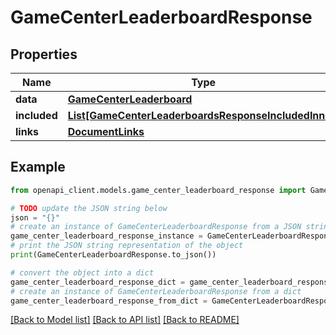 # GameCenterLeaderboardResponse


## Properties

Name | Type | Description | Notes
------------ | ------------- | ------------- | -------------
**data** | [**GameCenterLeaderboard**](GameCenterLeaderboard.md) |  | 
**included** | [**List[GameCenterLeaderboardsResponseIncludedInner]**](GameCenterLeaderboardsResponseIncludedInner.md) |  | [optional] 
**links** | [**DocumentLinks**](DocumentLinks.md) |  | 

## Example

```python
from openapi_client.models.game_center_leaderboard_response import GameCenterLeaderboardResponse

# TODO update the JSON string below
json = "{}"
# create an instance of GameCenterLeaderboardResponse from a JSON string
game_center_leaderboard_response_instance = GameCenterLeaderboardResponse.from_json(json)
# print the JSON string representation of the object
print(GameCenterLeaderboardResponse.to_json())

# convert the object into a dict
game_center_leaderboard_response_dict = game_center_leaderboard_response_instance.to_dict()
# create an instance of GameCenterLeaderboardResponse from a dict
game_center_leaderboard_response_from_dict = GameCenterLeaderboardResponse.from_dict(game_center_leaderboard_response_dict)
```
[[Back to Model list]](../README.md#documentation-for-models) [[Back to API list]](../README.md#documentation-for-api-endpoints) [[Back to README]](../README.md)



